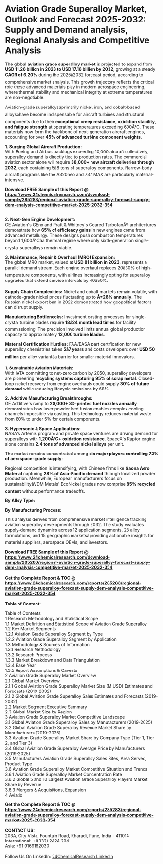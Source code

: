 <h1>Aviation Grade Superalloy Market, Outlook and Forecast 2025-2032: Supply and Demand analysis, Regional Analysis and Competitive Analysis</h1><p>The global <strong>aviation grade superalloy market</strong> is projected to expand from <strong>USD 11.26 billion in 2023 to USD 17.16 billion by 2032</strong>, growing at a steady <strong>CAGR of 6.20%</strong> during the 2025â2032 forecast period, according to comprehensive market analysis. This growth trajectory reflects the critical role these advanced materials play in modern aerospace engineering, where thermal stability and mechanical integrity at extreme temperatures are non-negotiable.</p><p>Aviation-grade superalloysâprimarily nickel, iron, and cobalt-based alloysâhave become indispensable for aircraft turbines and structural components due to their <strong>exceptional creep resistance, oxidation stability, and fatigue strength</strong> at operating temperatures exceeding 600Â°C. These materials now form the backbone of next-generation aircraft engines, accounting for over <strong>45% of advanced turbine component weights</strong>.</p><p><strong>1. Surging Global Aircraft Production:</strong><br>
With Boeing and Airbus backlogs exceeding 10,000 aircraft collectively, superalloy demand is directly tied to production rates. The commercial aviation sector alone will require <strong>38,000+ new aircraft deliveries through 2032</strong>, each containing 5â8 tons of superalloy components. Narrow-body aircraft programs like the A320neo and 737 MAX are particularly material-intensive.</p><div><b>Download FREE Sample of this Report @ 
            <a href="https://www.24chemicalresearch.com/download-sample/285283/regional-aviation-grade-superalloy-forecast-supply-dem-analysis-competitive-market-2025-2032-354">
            https://www.24chemicalresearch.com/download-sample/285283/regional-aviation-grade-superalloy-forecast-supply-dem-analysis-competitive-market-2025-2032-354</a></b></div><br><p><strong>2. Next-Gen Engine Development:</strong><br>
GE Aviation's GEnx and Pratt &amp; Whitney's Geared TurbofanÂ® architectures demonstrate how <strong>65% of efficiency gains</strong> in new engines come from advanced metallurgy. These designs push combustion temperatures beyond 1,600Â°Câa thermal regime where only sixth-generation single-crystal superalloys remain viable.</p><p><strong>3. Maintenance, Repair &amp; Overhaul (MRO) Expansion:</strong><br>
The global MRO market, valued at <strong>USD 81 billion in 2023</strong>, represents a parallel demand stream. Each engine overhaul replaces 20â30% of high-temperature components, with airlines increasingly opting for superalloy upgrades that extend service intervals by 40â50%.</p><p><strong>Supply Chain Complexities:</strong> Nickel and cobalt markets remain volatile, with cathode-grade nickel prices fluctuating up to <strong>Â±28% annually</strong>. The Russian nickel export ban in 2022 demonstrated how geopolitical factors can disrupt supply.</p><p><strong>Manufacturing Bottlenecks:</strong> Investment casting processes for single-crystal turbine blades require <strong>18â24 month lead times</strong> for facility commissioning. The precision involved limits annual global production capacity to approximately <strong>12,000 turbine blades</strong>.</p><p><strong>Material Certification Hurdles:</strong> FAA/EASA part certification for new superalloy chemistries takes <strong>5â7 years</strong> and costs developers over <strong>USD 50 million</strong> per alloy variantâa barrier for smaller material innovators.</p><p><strong>1. Sustainable Aviation Materials:</strong><br>
With IATA committing to net-zero carbon by 2050, superalloy developers are pioneering <strong>recycling systems capturing 95% of scrap metal</strong>. Closed-loop nickel recovery from engine overhauls could supply <strong>30% of future demand</strong> while reducing lifecycle emissions by 68%.</p><p><strong>2. Additive Manufacturing Breakthroughs:</strong><br>
GE Additive's ramp to <strong>20,000+ 3D-printed fuel nozzles annually</strong> demonstrates how laser powder bed fusion enables complex cooling channels impossible via casting. This technology reduces material waste from 80% to under 5% for certain components.</p><p><strong>3. Hypersonic &amp; Space Applications:</strong><br>
NASA's Artemis program and private space ventures are driving demand for superalloys with <strong>1,200Â°C+ oxidation resistance</strong>. SpaceX's Raptor engine alone contains <strong>2.4 tons of advanced nickel alloys</strong> per unit.</p><p>The market remains concentrated among <strong>six major players controlling 72% of aerospace-grade supply</strong>:</p><p>Regional competition is intensifying, with Chinese firms like <strong>Gaona Aero Material</strong> capturing <strong>28% of Asia-Pacific demand</strong> through localized powder production. Meanwhile, European manufacturers focus on sustainabilityâVDM Metals' EcoNickel grades now comprise <strong>85% recycled content</strong> without performance tradeoffs.</p><p><strong>By Alloy Type:</strong></p><p><strong>By Manufacturing Process:</strong></p><p>This analysis derives from comprehensive market intelligence tracking aviation superalloy developments through 2032. The study evaluates supply-demand dynamics across 12 application segments, 28 alloy formulations, and 15 geographic marketsâproviding actionable insights for material suppliers, aerospace OEMs, and investors.</p><div><b>Download FREE Sample of this Report @ 
            <a href="https://www.24chemicalresearch.com/download-sample/285283/regional-aviation-grade-superalloy-forecast-supply-dem-analysis-competitive-market-2025-2032-354">
            https://www.24chemicalresearch.com/download-sample/285283/regional-aviation-grade-superalloy-forecast-supply-dem-analysis-competitive-market-2025-2032-354</a></b></div><br><div><b>Get the Complete Report & TOC @ 
            <a href="https://www.24chemicalresearch.com/reports/285283/regional-aviation-grade-superalloy-forecast-supply-dem-analysis-competitive-market-2025-2032-354">
            https://www.24chemicalresearch.com/reports/285283/regional-aviation-grade-superalloy-forecast-supply-dem-analysis-competitive-market-2025-2032-354</a></b></div><br>
            <b>Table of Content:</b><p>Table of Contents<br />
1 Research Methodology and Statistical Scope<br />
1.1 Market Definition and Statistical Scope of Aviation Grade Superalloy<br />
1.2 Key Market Segments<br />
1.2.1 Aviation Grade Superalloy Segment by Type<br />
1.2.2 Aviation Grade Superalloy Segment by Application<br />
1.3 Methodology & Sources of Information<br />
1.3.1 Research Methodology<br />
1.3.2 Research Process<br />
1.3.3 Market Breakdown and Data Triangulation<br />
1.3.4 Base Year<br />
1.3.5 Report Assumptions & Caveats<br />
2 Aviation Grade Superalloy Market Overview<br />
2.1 Global Market Overview<br />
2.1.1 Global Aviation Grade Superalloy Market Size (M USD) Estimates and Forecasts (2019-2032)<br />
2.1.2 Global Aviation Grade Superalloy Sales Estimates and Forecasts (2019-2032)<br />
2.2 Market Segment Executive Summary<br />
2.3 Global Market Size by Region<br />
3 Aviation Grade Superalloy Market Competitive Landscape<br />
3.1 Global Aviation Grade Superalloy Sales by Manufacturers (2019-2025)<br />
3.2 Global Aviation Grade Superalloy Revenue Market Share by Manufacturers (2019-2025)<br />
3.3 Aviation Grade Superalloy Market Share by Company Type (Tier 1, Tier 2, and Tier 3)<br />
3.4 Global Aviation Grade Superalloy Average Price by Manufacturers (2019-2025)<br />
3.5 Manufacturers Aviation Grade Superalloy Sales Sites, Area Served, Product Type<br />
3.6 Aviation Grade Superalloy Market Competitive Situation and Trends<br />
3.6.1 Aviation Grade Superalloy Market Concentration Rate<br />
3.6.2 Global 5 and 10 Largest Aviation Grade Superalloy Players Market Share by Revenue<br />
3.6.3 Mergers & Acquisitions, Expansion<br />
4 Aviatio</p><div><b>Get the Complete Report & TOC @ 
            <a href="https://www.24chemicalresearch.com/reports/285283/regional-aviation-grade-superalloy-forecast-supply-dem-analysis-competitive-market-2025-2032-354">
            https://www.24chemicalresearch.com/reports/285283/regional-aviation-grade-superalloy-forecast-supply-dem-analysis-competitive-market-2025-2032-354</a></b></div><br><b>CONTACT US:</b><br>
            203A, City Vista, Fountain Road, Kharadi, Pune, India - 411014<br>
            International: +1(332) 2424 294<br>
            Asia: +91 9169162030 <br><br>
            Follow Us On LinkedIn: <a href="https://www.linkedin.com/company/24chemicalresearch/">24ChemicalResearch LinkedIn</a>